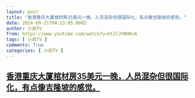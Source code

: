 ```yaml
---
layout: post
title: "香港重庆大厦棺材房35美元一晚，人员混杂但很国际化，有点像吉隆坡的感觉。"
date: 2024-09-21T04:23:05.000Z
author: 小叔TV
from: https://www.youtube.com/watch?v=ht2lJVNHNvA
tags: [ 小叔TV ]
comments: True
categories: [ 小叔TV ]
---
```

<!--1726892585000-->
[香港重庆大厦棺材房35美元一晚，人员混杂但很国际化，有点像吉隆坡的感觉。](https://www.youtube.com/watch?v=ht2lJVNHNvA)
------

<div>

</div>
